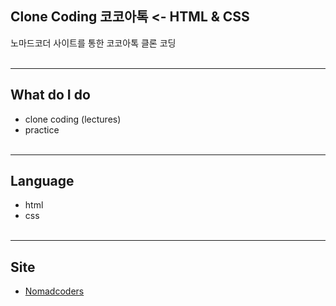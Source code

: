 ## Clone Coding 코코아톡 <- HTML & CSS
노마드코더 사이트를 통한 코코아톡 클론 코딩
<br><br>

***
## What do I do
* clone coding (lectures) 
* practice <br><br>

***
## Language
* html
* css<br><br>

***
## Site
* [Nomadcoders](https://nomadcoders.co/kokoa-clone/lobby)
